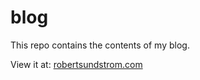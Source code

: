 # blog
This repo contains the contents of my blog.

View it at: [robertsundstrom.com](http://robertsundstrom.com/)